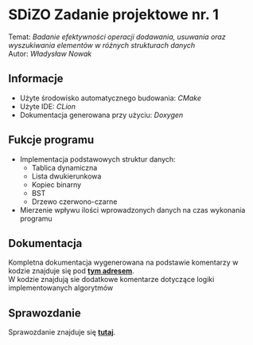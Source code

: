 # SDiZO Zadanie projektowe nr. 1
Temat: _Badanie efektywności operacji dodawania, usuwania oraz wyszukiwania elementów w różnych strukturach danych_  
Autor: _Władysław Nowak_

## Informacje
- Użyte środowisko automatycznego budowania: _CMake_
- Użyte IDE: _CLion_
- Dokumentacja generowana przy użyciu: _Doxygen_

## Fukcje programu
- Implementacja podstawowych struktur danych:
    * Tablica dynamiczna
    * Lista dwukierunkowa
    * Kopiec binarny
    * BST
    * Drzewo czerwono-czarne
- Mierzenie wpływu ilości wprowadzonych danych na czas wykonania programu
## Dokumentacja
Kompletna dokumentacja wygenerowana na podstawie komentarzy w kodzie znajduje się pod [**tym adresem**](https://ultux.github.io/SDiZO-P/).  
W kodzie znajdują sie dodatkowe komentarze dotyczące logiki implementowanych algorytmów
## Sprawozdanie
Sprawozdanie znajduje się [**tutaj**](https://ultux.github.io/SDiZO-P/SDiZO1_SPRAWOZDANIE.pdf).
